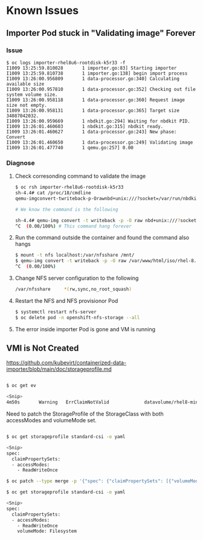 # Known Issues

## Importer Pod stuck in "Validating image" Forever

### Issue

~~~log
$ oc logs importer-rhel8u6-rootdisk-k5r33 -f
I1009 13:25:59.810028       1 importer.go:83] Starting importer
I1009 13:25:59.810738       1 importer.go:138] begin import process
I1009 13:26:00.956809       1 data-processor.go:340] Calculating available size
I1009 13:26:00.957810       1 data-processor.go:352] Checking out file system volume size.
I1009 13:26:00.958118       1 data-processor.go:360] Request image size not empty.
I1009 13:26:00.958131       1 data-processor.go:365] Target size 34087042032.
I1009 13:26:00.959669       1 nbdkit.go:294] Waiting for nbdkit PID.
I1009 13:26:01.460603       1 nbdkit.go:315] nbdkit ready.
I1009 13:26:01.460627       1 data-processor.go:243] New phase: Convert
I1009 13:26:01.460650       1 data-processor.go:249] Validating image
I1009 13:26:01.477740       1 qemu.go:257] 0.00
~~~

### Diagnose

1. Check corresonding command to validate the image

    ~~~bash
    $ oc rsh importer-rhel8u6-rootdisk-k5r33
    sh-4.4# cat /proc/18/cmdline
    qemu-imgconvert-twriteback-p-Orawnbd+unix:///?socket=/var/run/nbdkit.sock/data/disk.imgsh-4.4#

    # We know the command is the following

    sh-4.4# qemu-img convert -t writeback -p -O raw nbd+unix:///?socket=/var/run/nbdkit.sock /data/disk.img
    ^C  (0.00/100%) # This command hang forever
    ~~~

2. Run the command outside the container and found the command also hangs

    ~~~bash
    $ mount -t nfs localhost:/var/nfsshare /mnt/
    $ qemu-img convert -t writeback -p -O raw /var/www/html/iso/rhel-8.6-kvm.qcow2 /mnt/4.img
    ^C  (0.00/100%)
    ~~~

3. Change NFS server configuration to the following

    ~~~bash
    /var/nfsshare     *(rw,sync,no_root_squash)
    ~~~

4. Restart the NFS and NFS provisionor Pod

    ~~~bash
    $ systemctl restart nfs-server
    $ oc delete pod -n openshift-nfs-storage --all
    ~~~

5. The error inside importer Pod is gone and VM is running

## VMI is Not Created

<https://github.com/kubevirt/containerized-data-importer/blob/main/doc/storageprofile.md>

~~~bash

$ oc get ev

<Snip>
4m50s       Warning   ErrClaimNotValid             datavolume/rhel8-minor-bird                DataVolume.storage spec is missing accessMode and volumeMode, cannot get access mode from StorageProfile standard-csi

~~~

Need to patch the StorageProfile of the StorageClass with both accessModes and volumeMode set.

~~~bash

$ oc get storageprofile standard-csi -o yaml

<Snip>
spec:
  claimPropertySets:
  - accessModes:
    - ReadWriteOnce

$ oc patch --type merge -p '{"spec": {"claimPropertySets": [{"volumeMode": "Filesystem"}]}}' StorageProfile standard-csi

$ oc get storageprofile standard-csi -o yaml

<Snip>
spec:
  claimPropertySets:
  - accessModes:
    - ReadWriteOnce
    volumeMode: Filesystem

~~~
